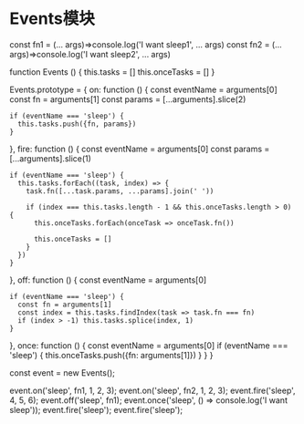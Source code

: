 # Events模块

const fn1 = (... args)=>console.log('I want sleep1', ... args)
const fn2 = (... args)=>console.log('I want sleep2', ... args)

function Events () {
  this.tasks = []
  this.onceTasks = []
}

Events.prototype = {
  on: function () {
    const eventName = arguments[0]
    const fn = arguments[1]
    const params = [...arguments].slice(2)

    if (eventName === 'sleep') {
      this.tasks.push({fn, params})
    }
  },
  fire: function () {
    const eventName = arguments[0]
    const params = [...arguments].slice(1)

    if (eventName === 'sleep') {
      this.tasks.forEach((task, index) => {
        task.fn([...task.params, ...params].join(' '))

        if (index === this.tasks.length - 1 && this.onceTasks.length > 0) {
          this.onceTasks.forEach(onceTask => onceTask.fn())

          this.onceTasks = []
        }
      })
    }
  },
  off: function () {
    const eventName = arguments[0]

    if (eventName === 'sleep') {
      const fn = arguments[1]
      const index = this.tasks.findIndex(task => task.fn === fn)
      if (index > -1) this.tasks.splice(index, 1)
    }
  },
  once: function () {
    const eventName = arguments[0]
    if (eventName === 'sleep') {
      this.onceTasks.push({fn: arguments[1]})
    }
  }
}

const event = new Events();

event.on('sleep', fn1, 1, 2, 3);
event.on('sleep', fn2, 1, 2, 3);
event.fire('sleep', 4, 5, 6);
event.off('sleep', fn1);
event.once('sleep', () => console.log('I want sleep'));
event.fire('sleep');
event.fire('sleep');
